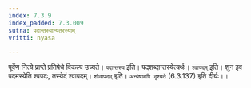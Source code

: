 ```yaml
---
index: 7.3.9
index_padded: 7.3.009
sutra: पदान्तस्यान्यतरस्याम्
vritti: nyasa

---
```

पूर्वेण नित्ये प्राप्ते प्रतिषेधे विकल्प उच्यते। `पदान्तस्य` इति। पदशब्दान्तस्येत्यर्थः। `श्वापदम्` इति। शुन इव पदमस्येति श्वपदः, तस्येदं श्वापदम्। `शौवापदम्` इति। `अन्येषामपि दृश्यते` (6.3.137) इति दीर्घः।।